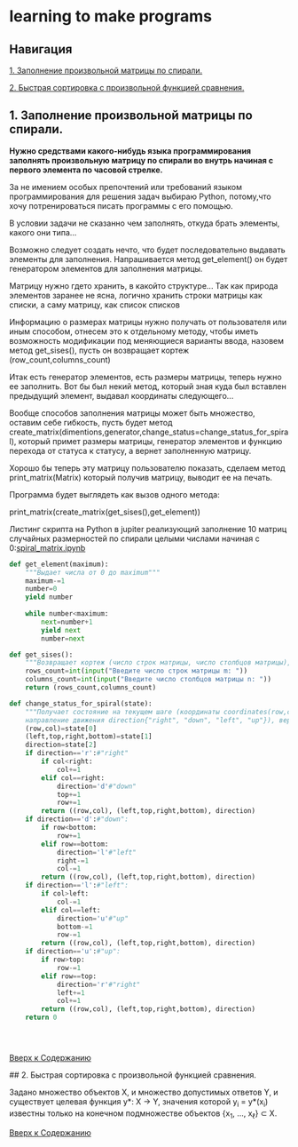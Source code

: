 <!DOCTYPE html>
<html>
<head>
  <meta charset="utf-8">
  <base href="https://github.com/PavlyukovVladimir/learning-to-make-programs/blob/master/" ></base>
</head>
<body>

  # learning to make programs
  
  ## Навигация <a name="navigation"></a>
  
  <p><a href="#spiral_matrix">1. Заполнение произвольной матрицы по спирали.</a></p>
  
  <p><a href="#quick_sorting">2. Быстрая сортировка с произвольной функцией сравнения.</a></p>
  
  ## 1. Заполнение произвольной матрицы по спирали. <a name="spiral_matrix"></a>
  
  <p><B>Нужно средствами какого-нибудь языка программирования заполнять произвольную матрицу по спирали во внутрь начиная с первого элемента по часовой стрелке.</B></p>
  <p>За не имением особых препочтений или требований языком программирования для решения задач выбираю Python, потому,что хочу потренироваться писать программы с его помощью.</p>
  <p>В условии задачи не сказанно чем заполнять, откуда брать элементы, какого они типа...</p>
  <p>Возможно следует создать нечто, что будет последовательно выдавать элементы для заполнения. Напрашивается метод get_element() он будет генератором элементов для заполнения матрицы.</p>
  <p>Матрицу нужно гдето хранить, в какойто структуре... Так как природа элементов заранее не ясна, логично хранить строки матрицы как списки, а саму матрицу, как список списков</p>
  <p>Информацию о размерах матрицы нужно получать от пользователя или иным способом, отнесем это к отдельному методу, чтобы иметь возможность модификации под меняющиеся варианты ввода, назовем метод get_sises(), пусть он возвращает кортеж (row_count,columns_count)</p>
  <p>Итак есть генератор элементов, есть размеры матрицы, теперь нужно ее заполнить. Вот бы был некий метод, который зная куда был вставлен предыдущий элемент, выдавал координаты следующего...</p>
<p>Вообще способов заполнения матрицы может быть множество, оставим себе гибкость, пусть будет метод create_matrix(dimentions,generator,change_status=change_status_for_spiral), который примет размеры матрицы, генератор элементов и функцию перехода от статуса к статусу, а вернет заполненную матрицу.</p>
<p>Хорошо бы теперь эту матрицу пользователю показать, сделаем метод print_matrix(Matrix) который получив матрицу, выводит ее на печать.</p>
<p>Программа будет выглядеть как вызов одного метода:</p>
<p>print_matrix(create_matrix(get_sises(),get_element))</p>

<p>Листинг скрипта на Python в jupiter реализующий заполнение 10 матриц случайных размерностей по спирали целыми числами начиная с 0:<a href='https://github.com/PavlyukovVladimir/learning-to-make-programs/blob/master/spiral_matrix.ipynb'>spiral_matrix.ipynb</a></p>

```Python
def get_element(maximum):
    """Выдает числа от 0 до maximum"""
    maximum-=1
    number=0
    yield number
    
    while number<maximum:
        next=number+1
        yield next
        number=next
```

```Python
def get_sises():
    """Возвращает кортеж (число строк матрицы, число столбцов матрицы), запрашивая числа у пользователя"""
    rows_count=int(input("Введите число строк матрицы m: "))
    columns_count=int(input("Введите число столбцов матрицы n: "))
    return (rows_count,columns_count)
```

```Python
def change_status_for_spiral(state):
    """Получает состояние на текущем шаге (координаты coordinates(row,col),границы border(left,top,right,bottom),
    направление движения direction{"right", "down", "left", "up"}), вернет на следующем"""
    (row,col)=state[0]
    (left,top,right,bottom)=state[1]
    direction=state[2]
    if direction=='r':#"right"
        if col<right:
            col+=1
        elif col==right:
            direction='d'#"down"
            top+=1
            row+=1
        return ((row,col), (left,top,right,bottom), direction)
    if direction=='d':#"down":
        if row<bottom:
            row+=1
        elif row==bottom:
            direction='l'#"left"
            right-=1
            col-=1
        return ((row,col), (left,top,right,bottom), direction)
    if direction=='l':#"left":
        if col>left:
            col-=1
        elif col==left:
            direction='u'#"up"
            bottom-=1
            row-=1
        return ((row,col), (left,top,right,bottom), direction)
    if direction=='u':#"up":
        if row>top:
            row-=1
        elif row==top:
            direction='r'#"right"
            left+=1
            col+=1
        return ((row,col), (left,top,right,bottom), direction)
    return 0
```

```Python

```

```Python

```

```Python

```

<p><a href="#navigation">Вверх к Содержанию</a></p>
  ## 2. Быстрая сортировка с произвольной функцией сравнения. <a name="quick_sorting"></a>
  
  <p>Задано множество объектов X, и множество допустимых ответов Y, и существует целевая функция y*: X -> Y, значения которой y<sub>i</sub> = y*(x<sub>i</sub>) известны только на конечном подмножестве объектов {x<sub>1</sub>, …, x<sub>ℓ</sub>} ⊂ X.</p>

<p><a href="#navigation">Вверх к Содержанию</a></p>

</body>
</html>
